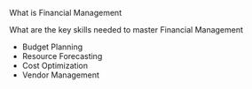 What is Financial Management

What are the key skills needed to master Financial Management

- Budget Planning
- Resource Forecasting
- Cost Optimization
- Vendor Management